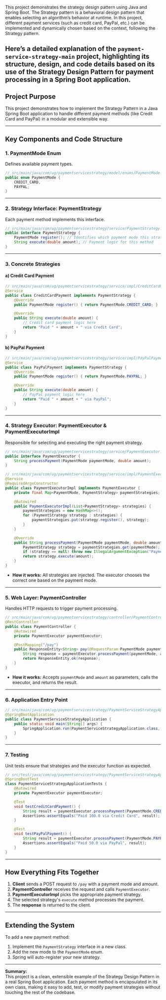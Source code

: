 
This project demonstrates the strategy design pattern using Java and Spring Boot. The Strategy pattern is a behavioral design pattern that enables selecting an algorithm’s behavior at runtime. In this project, different payment services (such as credit card, PayPal, etc.) can be implemented and dynamically chosen based on the context, following the Strategy pattern.

Here’s a detailed explanation of the `payment-service-strategy-main` project, highlighting its structure, design, and code details based on its use of the Strategy Design Pattern for payment processing in a Spring Boot application.
---
## Project Purpose

This project demonstrates how to implement the Strategy Pattern in a Java Spring Boot application to handle different payment methods (like Credit Card and PayPal) in a modular and extensible way.

---

## Key Components and Code Structure

### 1. **PaymentMode Enum**
Defines available payment types.

```java
// src/main/java/com/ug/paymentservicestrategy/model/enums/PaymentMode.java
public enum PaymentMode {
    CREDIT_CARD,
    PAYPAL;
}
```

---

### 2. **Strategy Interface: PaymentStrategy**

Each payment method implements this interface.

```java
// src/main/java/com/ug/paymentservicestrategy/service/PaymentStrategy.java
public interface PaymentStrategy {
    PaymentMode register(); // Identifies which payment mode this strategy handles
    String execute(double amount); // Payment logic for this method
}
```

---

### 3. **Concrete Strategies**

#### a) **Credit Card Payment**

```java
// src/main/java/com/ug/paymentservicestrategy/service/impl/CreditCardPayment.java
@Service
public class CreditCardPayment implements PaymentStrategy {
    @Override
    public PaymentMode register() { return PaymentMode.CREDIT_CARD; }

    @Override
    public String execute(double amount) {
        // Credit card payment logic here
        return "Paid " + amount + " via Credit Card";
    }
}
```

#### b) **PayPal Payment**

```java
// src/main/java/com/ug/paymentservicestrategy/service/impl/PayPalPayment.java
@Service
public class PayPalPayment implements PaymentStrategy {
    @Override
    public PaymentMode register() { return PaymentMode.PAYPAL; }

    @Override
    public String execute(double amount) {
        // PayPal payment logic here
        return "Paid " + amount + " via PayPal";
    }
}
```

---

### 4. **Strategy Executor: PaymentExecutor & PaymentExecutorImpl**

Responsible for selecting and executing the right payment strategy.

```java
// src/main/java/com/ug/paymentservicestrategy/service/PaymentExecutor.java
public interface PaymentExecutor {
    String processPayment(PaymentMode paymentMode, double amount);
}

// src/main/java/com/ug/paymentservicestrategy/service/impl/PaymentExecutorImpl.java
@Service
@RequiredArgsConstructor
public class PaymentExecutorImpl implements PaymentExecutor {
    private final Map<PaymentMode, PaymentStrategy> paymentStrategies;

    @Autowired
    public PaymentExecutorImpl(List<PaymentStrategy> strategies) {
        paymentStrategies = new HashMap<>();
        for (PaymentStrategy strategy : strategies) {
            paymentStrategies.put(strategy.register(), strategy);
        }
    }

    @Override
    public String processPayment(PaymentMode paymentMode, double amount) {
        PaymentStrategy strategy = paymentStrategies.get(paymentMode);
        if (strategy == null) throw new IllegalArgumentException("Payment mode not supported.");
        return strategy.execute(amount);
    }
}
```
- **How it works:** All strategies are injected. The executor chooses the correct one based on the payment mode.

---

### 5. **Web Layer: PaymentController**

Handles HTTP requests to trigger payment processing.

```java
// src/main/java/com/ug/paymentservicestrategy/controller/PaymentController.java
@RestController
public class PaymentController {
    @Autowired
    private PaymentExecutor paymentExecutor;

    @PostMapping("/pay")
    public ResponseEntity<String> pay(@RequestParam PaymentMode paymentMode, @RequestParam double amount) {
        String response = paymentExecutor.processPayment(paymentMode, amount);
        return ResponseEntity.ok(response);
    }
}
```
- **How it works:** Accepts `paymentMode` and `amount` as parameters, calls the executor, and returns the result.

---

### 6. **Application Entry Point**

```java
// src/main/java/com/ug/paymentservicestrategy/PaymentServiceStrategyApplication.java
@SpringBootApplication
public class PaymentServiceStrategyApplication {
    public static void main(String[] args) {
        SpringApplication.run(PaymentServiceStrategyApplication.class, args);
    }
}
```

---

### 7. **Testing**

Unit tests ensure that strategies and the executor function as expected.

```java
// src/test/java/com/ug/paymentservicestrategy/PaymentServiceStrategyApplicationTests.java
@SpringBootTest
class PaymentServiceStrategyApplicationTests {
    @Autowired
    private PaymentExecutor paymentExecutor;

    @Test
    void testCreditCardPayment() {
        String result = paymentExecutor.processPayment(PaymentMode.CREDIT_CARD, 100.0);
        Assertions.assertEquals("Paid 100.0 via Credit Card", result);
    }

    @Test
    void testPayPalPayment() {
        String result = paymentExecutor.processPayment(PaymentMode.PAYPAL, 50.0);
        Assertions.assertEquals("Paid 50.0 via PayPal", result);
    }
}
```

---

## **How Everything Fits Together**

1. **Client** sends a POST request to `/pay` with a payment mode and amount.
2. **PaymentController** receives the request and calls `PaymentExecutor`.
3. **PaymentExecutorImpl** picks the appropriate payment strategy.
4. The selected strategy's `execute` method processes the payment.
5. The **response** is returned to the client.

---

## **Extending the System**

To add a new payment method:
1. Implement the `PaymentStrategy` interface in a new class.
2. Add the new mode to the `PaymentMode` enum.
3. Spring will auto-register your new strategy.

---

**Summary:**  
This project is a clean, extensible example of the Strategy Design Pattern in a real Spring Boot application. Each payment method is encapsulated in its own class, making it easy to add, test, or modify payment strategies without touching the rest of the codebase.
